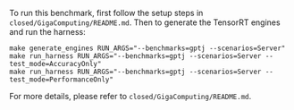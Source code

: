 To run this benchmark, first follow the setup steps in `closed/GigaComputing/README.md`. Then to generate the TensorRT engines and run the harness:

```
make generate_engines RUN_ARGS="--benchmarks=gptj --scenarios=Server"
make run_harness RUN_ARGS="--benchmarks=gptj --scenarios=Server --test_mode=AccuracyOnly"
make run_harness RUN_ARGS="--benchmarks=gptj --scenarios=Server --test_mode=PerformanceOnly"
```

For more details, please refer to `closed/GigaComputing/README.md`.